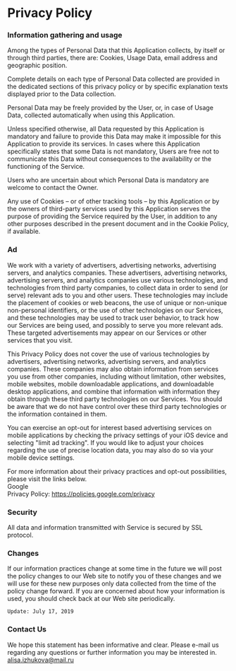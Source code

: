 # Privacy Policy


### Information gathering and usage

Among the types of Personal Data that this Application collects, by itself or through third parties, there are: Cookies, Usage Data, email address and geographic position.

Complete details on each type of Personal Data collected are provided in the dedicated sections of this privacy policy or by specific explanation texts displayed prior to the Data collection.

Personal Data may be freely provided by the User, or, in case of Usage Data, collected automatically when using this Application.

Unless specified otherwise, all Data requested by this Application is mandatory and failure to provide this Data may make it impossible for this Application to provide its services. In cases where this Application specifically states that some Data is not mandatory, Users are free not to communicate this Data without consequences to the availability or the functioning of the Service.

Users who are uncertain about which Personal Data is mandatory are welcome to contact the Owner.

Any use of Cookies – or of other tracking tools – by this Application or by the owners of third-party services used by this Application serves the purpose of providing the Service required by the User, in addition to any other purposes described in the present document and in the Cookie Policy, if available.


### Ad

We work with a variety of advertisers, advertising networks, advertising servers, and analytics companies. These advertisers, advertising networks, advertising servers, and analytics companies use various technologies, and technologies from third party companies, to collect data in order to send (or serve) relevant ads to you and other users. These technologies may include the placement of cookies or web beacons, the use of unique or non-unique non-personal identifiers, or the use of other technologies on our Services, and these technologies may be used to track user behavior, to track how our Services are being used, and possibly to serve you more relevant ads. These targeted advertisements may appear on our Services or other services that you visit. 

This Privacy Policy does not cover the use of various technologies by advertisers, advertising networks, advertising servers, and analytics companies. These companies may also obtain information from services you use from other companies, including without limitation, other websites, mobile websites, mobile downloadable applications, and downloadable desktop applications, and combine that information with information they obtain through these third party technologies on our Services. You should be aware that we do not have control over these third party technologies or the information contained in them.

You can exercise an opt-out for interest based advertising services on mobile applications by checking the privacy settings of your iOS device and selecting "limit ad tracking". If you would like to adjust your choices regarding the use of precise location data, you may also do so via your mobile device settings.

For more information about their privacy practices and opt-out possibilities, please visit the links below.  
Google  
Privacy Policy: https://policies.google.com/privacy


### Security

All data and information transmitted with Service is secured by SSL protocol.


### Changes

If our information practices change at some time in the future we will post the policy changes to our Web site to notify you of these changes and we will use for these new purposes only data collected from the time of the policy change forward. If you are concerned about how your information is used, you should check back at our Web site periodically.

```Update: July 17, 2019```


### Contact Us

We hope this statement has been informative and clear. Please e-mail us regarding any questions or further information you may be interested in.
alisa.izhukova@mail.ru




